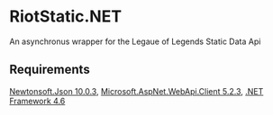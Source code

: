 # RiotStatic.NET
An asynchronus wrapper for the Legaue of Legends Static Data Api

## Requirements 
[Newtonsoft.Json 10.0.3](https://www.nuget.org/packages/Newtonsoft.Json/), [Microsoft.AspNet.WebApi.Client 5.2.3](https://www.nuget.org/packages/microsoft.aspnet.webapi.client/), [.NET Framework 4.6](https://www.microsoft.com/en-US/download/details.aspx?id=48130)
